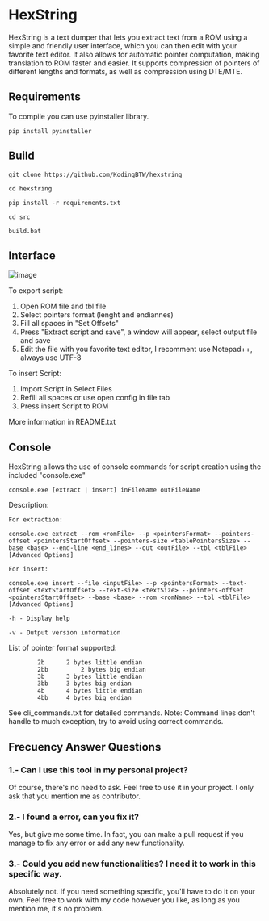 # HexString
HexString is a text dumper that lets you extract text from a ROM using a simple and friendly user interface, which you can then edit with your favorite text editor. It also allows for automatic pointer computation, making translation to ROM faster and easier. It supports compression of pointers of different lengths and formats, as well as compression using DTE/MTE.

## Requirements
To compile you can use pyinstaller library. 

```
pip install pyinstaller
```
## Build
```
git clone https://github.com/KodingBTW/hexstring

cd hexstring

pip install -r requirements.txt

cd src

build.bat
```
## Interface
![image](https://github.com/user-attachments/assets/5733b562-6103-4d32-8df7-a58b505d75aa)

To export script:
1. Open ROM file and tbl file
2. Select pointers format (lenght and endiannes)
3. Fill all spaces in "Set Offsets"
4. Press "Extract script and save", a window will appear,
select output file and save
5. Edit the file with you favorite text editor, I 
recomment use  Notepad++, always use UTF-8

To insert Script:
1. Import Script in Select Files
2. Refill all spaces or use open config in file
tab
3. Press insert Script to ROM

More information in README.txt

## Console 
HexString allows the use of console commands for script creation using the included "console.exe"
```
console.exe [extract | insert] inFileName outFileName
```

Description:

```
For extraction:

console.exe extract --rom <romFile> --p <pointersFormat> --pointers-offset <pointersStartOffset> --pointers-size <tablePointersSize> --base <base> --end-line <end_lines> --out <outFile> --tbl <tblFile> [Advanced Options]

For insert:

console.exe insert --file <inputFile> --p <pointersFormat> --text-offset <textStartOffset> --text-size <textSize> --pointers-offset <pointersStartOffset> --base <base> --rom <romName> --tbl <tblFile> [Advanced Options]

-h - Display help

-v - Output version information
```
List of pointer format supported:
```
		2b 		2 bytes little endian
		2bb 		2 bytes big endian
		3b		3 bytes little endian
		3bb		3 bytes big endian
		4b		4 bytes little endian
		4bb		4 bytes big endian
```
See cli_commands.txt for detailed commands.
Note: Command lines don't handle to much exception, try to avoid using correct commands.

## Frecuency Answer Questions

### 1.- Can I use this tool in my personal project?

Of course, there's no need to ask. Feel free to use it in your project. I only ask that you mention me as contributor.

### 2.- I found a error, can you fix it?

Yes, but give me some time. In fact, you can make a pull request if you manage to fix any error or add any new functionality.

### 3.- Could you add new functionalities? I need it to work in this specific way.

Absolutely not. If you need something specific, you'll have to do it on your own. Feel free to work with my code however you like, as long as you mention me, it's no problem.
